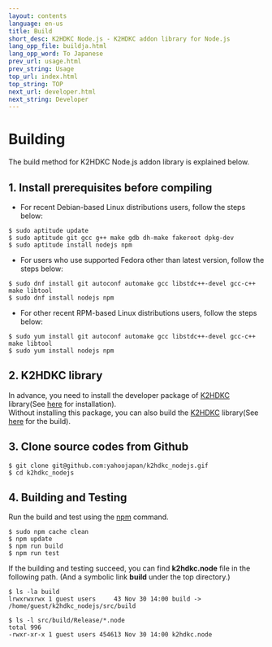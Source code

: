 ```yaml
---
layout: contents
language: en-us
title: Build
short_desc: K2HDKC Node.js - K2HDKC addon library for Node.js
lang_opp_file: buildja.html
lang_opp_word: To Japanese
prev_url: usage.html
prev_string: Usage
top_url: index.html
top_string: TOP
next_url: developer.html
next_string: Developer
---
```


# Building
The build method for K2HDKC Node.js addon library is explained below.

## 1. Install prerequisites before compiling
- For recent Debian-based Linux distributions users, follow the steps below:
```
$ sudo aptitude update
$ sudo aptitude git gcc g++ make gdb dh-make fakeroot dpkg-dev
$ sudo aptitude install nodejs npm
```
- For users who use supported Fedora other than latest version, follow the steps below:
```
$ sudo dnf install git autoconf automake gcc libstdc++-devel gcc-c++ make libtool
$ sudo dnf install nodejs npm
```
- For other recent RPM-based Linux distributions users, follow the steps below:
```
$ sudo yum install git autoconf automake gcc libstdc++-devel gcc-c++ make libtool
$ sudo yum install nodejs npm
```

## 2. K2HDKC library
In advance, you need to install the developer package of [K2HDKC](https://k2hdkc.antpick.ax/) library(See [here](https://k2hdkc.antpick.ax/usage.html) for installation).  
Without installing this package, you can also build the [K2HDKC](https://k2hdkc.antpick.ax/) library(See [here](https://k2hdkc.antpick.ax/build.html) for the build).

## 3. Clone source codes from Github
```
$ git clone git@github.com:yahoojapan/k2hdkc_nodejs.gif
$ cd k2hdkc_nodejs
```

## 4. Building and Testing
Run the build and test using the [npm](https://www.npmjs.com/get-npm) command.
```
$ sudo npm cache clean
$ npm update
$ npm run build
$ npm run test
```
If the building and testing succeed, you can find **k2hdkc.node** file in the following path. (And a symbolic link **build** under the top directory.)
```
$ ls -la build
lrwxrwxrwx 1 guest users     43 Nov 30 14:00 build -> /home/guest/k2hdkc_nodejs/src/build

$ ls -l src/build/Release/*.node
total 996
-rwxr-xr-x 1 guest users 454613 Nov 30 14:00 k2hdkc.node
```
